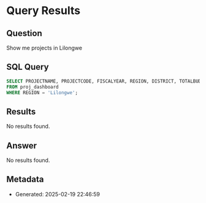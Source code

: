 # Query Results

## Question
Show me projects in Lilongwe

## SQL Query
```sql
SELECT PROJECTNAME, PROJECTCODE, FISCALYEAR, REGION, DISTRICT, TOTALBUDGET, PROJECTSTATUS, PROJECTSECTOR 
FROM proj_dashboard 
WHERE REGION = 'Lilongwe';
```

## Results
No results found.

## Answer
No results found.

## Metadata
- Generated: 2025-02-19 22:46:59

